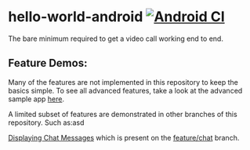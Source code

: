 # hello-world-android [![Android CI](https://github.com/100mslive/hello-world-android/actions/workflows/android.yml/badge.svg)](https://github.com/100mslive/hello-world-android/actions/workflows/android.yml)
The bare minimum required to get a video call working end to end.

## Feature Demos:
Many of the features are not implemented in this repository to keep the basics simple. To see all advanced features, take a look at the advanced sample app [here](https://github.com/100mslive/100ms-android).

A limited subset of features are demonstrated in other branches of this repository. Such as:asd

[Displaying Chat Messages](https://github.com/100mslive/hello-world-android/compare/feature/chat) which is present on the [feature/chat](https://github.com/100mslive/hello-world-android/tree/feature/chat) branch.
